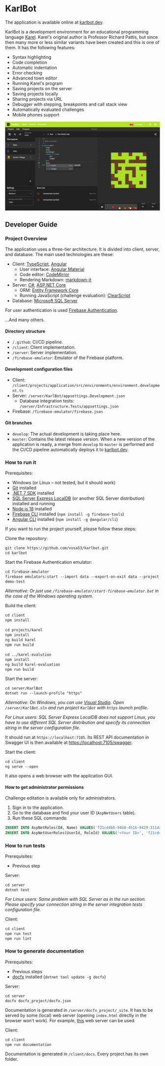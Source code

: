 # KarlBot

The application is available online at [karlbot.dev](https://karlbot.dev/).

KarlBot is a development environment for an educational programming language [Karel](https://compedu.stanford.edu/karel-reader/docs/python/en/chapter1.html). Karel's original author is Professor Richard Pattis, but since then many more or less similar variants have been created and this is one of them. It has the following features:

- Syntax highlighting
- Code completion
- Automatic indentation
- Error checking
- Advanced town editor
- Running Karel's program
- Saving projects on the server
- Saving projects locally
- Sharing projects via URL
- Debugger with stepping, breakpoints and call stack view 
- Automatically evaluated challenges
- Mobile phones support

![](/client//projects/application/src/assets/shared/presentation/pages/user-guide/editor.png)

## Developer Guide

### Project Overview

The application uses a three-tier architecture. It is divided into client, server, and database. The main used technologies are these:

- Client: [TypeScript](https://www.typescriptlang.org/), [Angular](https://angular.io/)
    - User interface: [Angular Material](https://material.angular.io/)
    - Code editor: [CodeMirror](https://codemirror.net/)
    - Rendering Markdown: [markdown-it](https://github.com/markdown-it/markdown-it)
- Server: [C#](https://learn.microsoft.com/en-us/dotnet/csharp/), [ASP.NET Core](https://learn.microsoft.com/en-us/aspnet/core)
    - ORM: [Entity Framework Core](https://learn.microsoft.com/en-us/ef/core/)
    - Running JavaScript (challenge evaluation): [ClearScript](https://github.com/microsoft/ClearScript)
- Database: [Microsoft SQL Server](https://www.microsoft.com/cs-cz/sql-server)

For user authentication is used [Firebase Authentication](https://firebase.google.com/docs/auth).

...And many others.

#### Directory structure

- `/.github`: CI/CD pipeline.
- `/client`: Client implementation.
- `/server`: Server implementation.
- `/firebase-emulator`: Emulator of the Firebase platform.

#### Development configuration files

- Client: `/client/projects/application/src/environments/environment.development.ts`
- Server: `/server/KarlBot/appsettings.Development.json`
   - Database integration tests: `/server/Infrastructure.Tests/appsettings.json`
- Firebase: `/firebase-emulator/firebase.json`

#### Git branches

- `develop`: The actual development is taking place here.
- `master`: Contains the latest release version. When a new version of the application is ready, a merge from `develop` to `master` is performed and the CI/CD pipeline automatically deploys it to [karlbot.dev](https://karlbot.dev/).

### How to run it

Prerequisites:
- Windows (or Linux &ndash; not tested, but it should work)
- [Git](https://git-scm.com/downloads) installed
- [.NET 7 SDK](https://dotnet.microsoft.com/en-us/download) installed
- [SQL Server Express LocalDB](https://learn.microsoft.com/en-us/sql/database-engine/configure-windows/sql-server-express-localdb?view=sql-server-ver16) (or another SQL Server distribution) installed and running
- [Node.js 18](https://nodejs.org/) installed
- [Firebase CLI](https://firebase.google.com/docs/cli#install_the_firebase_cli) installed (`npm install -g firebase-tools`)
- [Angular CLI](https://angular.io/cli#installing-angular-cli) installed (`npm install -g @angular/cli`)

If you want to run the project yourself, please follow these steps:

Clone the repository:
```
git clone https://github.com/vosa53/karlbot.git
cd karlbot
```

Start the Firebase Authentication emulator:
```
cd firebase-emulator
firebase emulators:start --import data --export-on-exit data --project demo-test
```

*Alternative: Or just use `/firebase-emulator/start-firebase-emulator.bat` in the case of the Windows operating system.*

Build the client:
```
cd client
npm install

cd projects/karel
npm install
ng build karel
npm run build

cd ../karel-evalution
npm install
ng build karel-evaluation
npm run build
```

Start the server:

```
cd server/KarlBot
dotnet run --launch-profile "https"
```

*Alternative: On Windows, you can use [Visual Studio](https://visualstudio.microsoft.com/). Open `/server/KarlBot.sln` and run project `KarlBot` with `https` launch profile.*

*For Linux users: SQL Server Express LocalDB does not support Linux, you have to use different SQL Server distribution and specify its connection string in the server configuration file*.

It should run at `https://localhost:7105`. Its REST API documentation in Swagger UI is then available at [https://localhost:7105/swagger](https://localhost:7105/swagger).

Start the client:
```
cd client
ng serve --open
```

It also opens a web browser with the application GUI.

#### How to get administrator permissions

Challenge editation is available only for administrators.

1. Sign in to the application.
2. Go to the database and find your user ID (`AspNetUsers` table).
3. Run these SQL commands:
```sql
INSERT INTO AspNetRoles(Id, Name) VALUES('f21cd4b8-94b0-4516-9429-311da93b5a2d', 'Admin')
INSERT INTO AspNetUserRoles(UserId, RoleId) VALUES('<Your ID>', 'f21cd4b8-94b0-4516-9429-311da93b5a2d')
```

### How to run tests

Prerequisites:

- Previous step

Server:
```
cd server
dotnet test
```

*For Linux users: Same problem with SQL Server as in the run section. Please specify your connection string in the server integration tests configuration file.*

Client:
```
cd client
npm run test
npm run lint
```

### How to generate documentation

Prerequisites:

- Previous steps
- [docfx](https://dotnet.github.io/docfx/) installed (`dotnet tool update -g docfx`)

Server:
```
cd server
docfx docfx_project/docfx.json
```

Documentation is generated in `/server/docfx_project/_site`. It has to be served by some (local) web server (opening `index.html` directly in the browser won't work). For example, [this](https://marketplace.visualstudio.com/items?itemName=ritwickdey.LiveServer) web server can be used.

Client:
```
cd client
npm run documentation
```

Documentation is generated in `/client/docs`. Every project has its own folder.